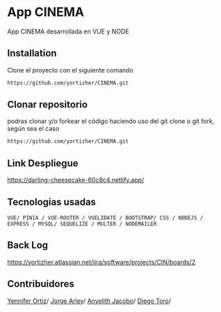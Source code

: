 # App CINEMA

 App CINEMA desarrollada en VUE y NODE

## Installation
Clone el proyecto con el siguiente comando

```bash
https://github.com/yortizher/CINEMA.git
```
## Clonar repositorio
podras clonar y/o forkear el código haciendo uso del git clone o git fork, según sea el caso

```bash
https://github.com/yortizher/CINEMA.git
```

## Link Despliegue
https://darling-cheesecake-60c8c4.netlify.app/

## Tecnologias usadas
`VUE/ PINIA / VUE-ROUTER / VUELIDATE / BOOTSTRAP/ CSS / NODEJS / EXPRESS / MYSQL/ SEQUELIZE / MULTER / NODEMAILER`

## Back Log
https://yortizher.atlassian.net/jira/software/projects/CIN/boards/2

## Contribuidores
[Yennifer Ortiz](https://github.com/yortizher)/
[Jorge Arley](https://github.com/drbobby27)/
[Anyelith Jacobo](https://github.com/anyelithj)/
[Diego Toro](https://github.com/Dtorof)/
